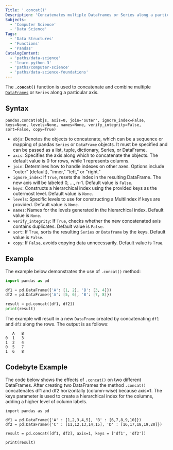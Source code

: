 ```yaml
---
Title: '.concat()'
Description: 'Concatenates multiple Dataframes or Series along a particular axis'
Subjects:
  - 'Computer Science'
  - 'Data Science'
Tags:
  - 'Data Structures'
  - 'Functions'
  - 'Pandas'
CatalogContent:
  - 'paths/data-science'
  - 'learn-python-3'
  - 'paths/computer-science'
  - 'paths/data-science-foundations'
---
```


The **`.concat()`** function is used to concatenate and combine multiple [`DataFrames`](https://www.codecademy.com/resources/docs/pandas/dataframe) or `Series` along a particular axis.

## Syntax

```pseudo
pandas.concat(objs, axis=0, join='outer', ignore_index=False, keys=None, levels=None, names=None, verify_integrity=False, sort=False, copy=True)
```

- `objs`: Denotes the objects to concatenate, which can be a sequence or mapping of pandas `Series` or `DataFrame` objects. It must be specified and can be passed as a list, tuple, dictionary, Series, or DataFrame.
- `axis`: Specifies the axis along which to concatenate the objects. The default value is 0 for rows, while 1 represents columns.
- `join`: Determines how to handle indexes on other axes. Options include "outer" (default), "inner," "left," or "right."
- `ignore_index`: If `True`, resets the index in the resulting DataFrame. The new axis will be labeled 0, ..., n-1. Default value is `False`.
- `keys`: Constructs a hierarchical index using the provided keys as the outermost level. Default value is `None`.
- `levels`: Specific levels to use for constructing a MultiIndex if keys are provided. Default value is `None`.
- `names`: Names for the levels generated in the hierarchical index. Default value is `None`.
- `verify_integrity`: If `True`, checks whether the new concatenated axis contains duplicates. Default value is `False`.
- `sort`: If `True`, sorts the resulting `Series` or `Dataframe` by the keys. Default value is `False`.
- `copy`: If `False`, avoids copying data unnecessarily. Default value is `True`.

## Example

The example below demonstrates the use of `.concat()` method:

```py
import pandas as pd

df1 = pd.DataFrame({'A': [1, 2], 'B': [3, 4]})
df2 = pd.DataFrame({'A': [5, 6], 'B': [7, 8]})

result = pd.concat([df1, df2])
print(result)
```

The example will result in a new `DataFrame` created by concatenating `df1` and `df2` along the rows. The output is as follows:

```shell
   A   B
0  1   3
1  2   4
0  5   7
1  6   8
```

## Codebyte Example

The code below shows the effects of `.concat()` on two different DataFrames. After creating two DataFrames the method `.concat()` concatenates df1 and df2 horizontally (column-wise) because axis=1. The keys parameter is used to create a hierarchical index for the columns, adding a higher level of column labels.

```codebyte/python
import pandas as pd

df1 = pd.DataFrame({'A' : [1,2,3,4,5], 'B' : [6,7,8,9,10]})
df2 = pd.DataFrame({'C' : [11,12,13,14,15], 'D' : [16,17,18,19,20]})

result = pd.concat([df1, df2], axis=1, keys = ['df1', 'df2'])

print(result)

```
